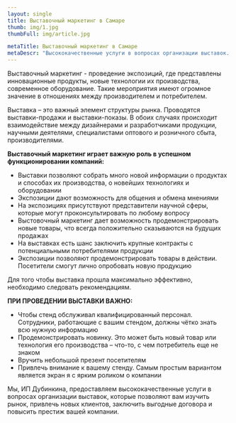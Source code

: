 ```yaml
---
layout: single
title: Выставочный маркетинг в Самаре
thumb: img/1.jpg
thumbFull: img/article.jpg

metaTitle: Выставочный маркетинг в Самаре
metaDescr: "Высококачественные услуги в вопросах организации выставок. Подбробнее по тел.: 8 (960) 821-02-05"
---
```


<p>Выставочный маркетинг - проведение экспозиций, где представлены инновационные продукты, новые технологии их производства, современное оборудование. Такие мероприятия имеют огромное значение в отношениях между производителем и потребителем.</p>
<p>Выставка – это важный элемент структуры рынка. Проводятся выставки-продажи и выставки-показы. В обоих случаях происходит взаимодействие между дизайнерами и разработчиками продукции, научными деятелями, специалистами оптового и розничного сбыта, производителями.</p>
<p><b>Выставочный маркетинг играет важную роль в успешном функционировании компаний:</b></p>
<ul>
	<li>Выставки позволяют собрать много новой информации о продуктах и способах их производства, о новейших технологиях и оборудовании</li>
	<li>Экспозиции дают возможность для общения и обмена мнениями</li>
	<li>На экспозициях присутствуют представители научной сферы, которые могут проконсультировать по любому вопросу</li>
	<li>Выстовочный маркетинг дает возможность продемонстрировать новые товары, что всегда положительно сказываются на будущих продажах</li>
	<li>На выставках есть шанс заключить крупные контракты с потенциальными потребителями продукции</li>
	<li>Экспозиции позволяют продемонстрировать товары в действии. Посетители смогут лично опробовать новую продукцию</li>
</ul>
<p>Для того чтобы выставка прошла максимально эффективно, необходимо следовать рекомендациям.</p>
<p><b>ПРИ ПРОВЕДЕНИИ ВЫСТАВКИ ВАЖНО:</b></p>
<ul>
	<li>Чтобы стенд обслуживал квалифицированный персонал. Сотрудники, работающие с вашим стендом, должны чётко знать всю нужную информацию</li>
	<li>Продемонстрировать новинку. Это может быть новый товар или технология его производства – что-то, с чем потребитель еще не знаком</li>
	<li>Вручить небольшой презент посетителям</li>
	<li>Привлечь внимание к вашему стенду. Самым простым вариантом является экран я с ярким роликом о компании</li>
</ul>
<p>Мы, ИП Дубинкина, предоставляем высококачественные услуги в вопросах организации выставок, которые позволяют вам изучить рынок, привлечь новых клиентов, заключить выгодные договора и повысить престиж вашей компании.</p>